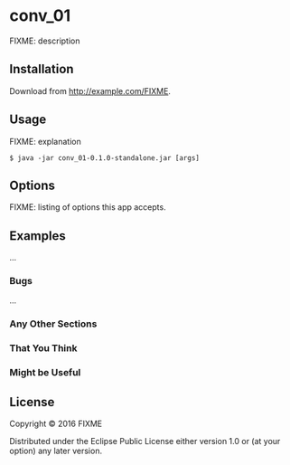 # conv_01

FIXME: description

## Installation

Download from http://example.com/FIXME.

## Usage

FIXME: explanation

    $ java -jar conv_01-0.1.0-standalone.jar [args]

## Options

FIXME: listing of options this app accepts.

## Examples

...

### Bugs

...

### Any Other Sections
### That You Think
### Might be Useful

## License

Copyright © 2016 FIXME

Distributed under the Eclipse Public License either version 1.0 or (at
your option) any later version.
